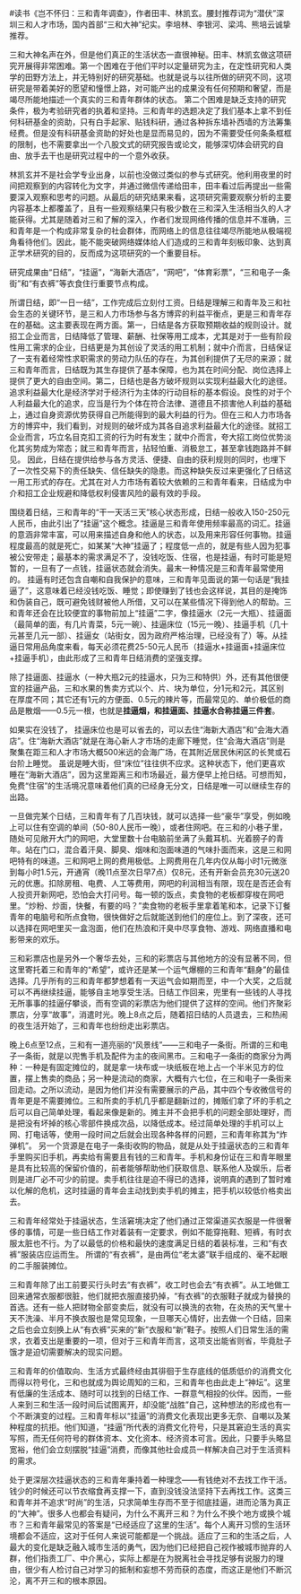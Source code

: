 \#读书《岂不怀归：三和青年调查》，作者田丰、林凯玄。腰封推荐词为“潜伏”深圳三和人才市场，国内首部“三和大神”纪实。李培林、李银河、梁鸿、熊培云诚挚推荐。

三和大神名声在外，但是他们真正的生活状态一直很神秘。田丰、林凯玄做这项研究开展得非常困难。第一个困难在于他们平时以定量研究为主，在定性研究和人类学的田野方法上，并无特别好的研究基础。也就是说与以往所做的研究不同，这项研究是带着美好的愿望和憧憬上路，对可能产出的成果没有任何预期和奢望，而是竭尽所能地描述一个真实的三和青年群体的状态。 第二个困难是缺乏支持的研究条件，极为考验研究者的执着和坚持。三和青年的选题决定了我们基本上拿不到任何科研基金的资助，只有白手起家、贴钱科研，通过各种拆东墙补西墙的方法筹集经费。但是没有科研基金资助的好处也是显而易见的，因为不需要受任何条条框框的限制，也不需要拿出一个八股文式的研究报告或论文，能够深切体会研究的自由、放手去干也是研究过程中的一个意外收获。

林凯玄并不是社会学专业出身，以前也没做过类似的参与式研究。他利用夜里的时间把观察到的内容转化为文字，并通过微信传递给田丰，田丰看过后再提出一些需要深入观察和思考的问题。从最后的研究结果来看，这项研究需要观察分析的主要内容基本上都覆盖了，且有一些观察结果只有极少数在三和深入生活相当久的人才能获得。尤其是随着对三和了解的深入，作者们发现网络传播的信息并不准确，三和青年是一个构成非常复杂的社会群体，而网络上的信息往往竭尽所能地从极端视角看待他们。因此，能不能突破网络媒体给人们造成的三和青年刻板印象、达到真正学术研究的目的，反而成为这项研究的一个重要目标。

研究成果由“日结”，“挂逼”，“海新大酒店”，“网吧”，“体育彩票”，“三和电子一条街”和“有衣裤”等衣食住行重要节点构成。

所谓日结，即“一日一结”，工作完成后立刻付工资。日结是理解三和青年及三和社会生态的关键环节，是三和人力市场参与各方博弈的利益平衡点，更是三和青年存在的基础。这主要表现在两方面。第一，日结是各方获取预期收益的规则设计。就招工企业而言，日结降低了管理、薪酬、社保等用工成本，尤其是对于一些有阶段性用工需求的企业，日结更是为其创设了灵活的用工机制；就中介而言，日结保证了一支有着经常性求职需求的劳动力队伍的存在，为其创利提供了无尽的来源；就三和青年而言，日结既为其生存提供了基本保障，也为其在时间分配、岗位选择上提供了更大的自由空间。第二，日结也是各方破坏规则以实现利益最大化的途径。追求利益最大化是经济学对于经济行为主体的行动目标的基本假设。良性的对于个人利益最大化的追求，应当是行为个体在符合法律、道德且不损害他人利益的基础上，通过自身资源优势获得自己所能得到的最大利益的行为。但在三和人力市场各方的博弈中，我们看到，对规则的破坏成为其各自追求利益最大化的途径。就招工企业而言，巧立名目克扣工资的行为时有发生；就中介而言，夸大招工岗位优势淡化其劣势成为常态；就三和青年而言，拈轻怕重、消极怠工，甚至拿钱跑路并不鲜见。 因此，日结在提供给参与各方灵活、便捷、自由的获利规则的同时，也埋下了一次性交易下的责任缺失、信任缺失的隐患。而这种缺失反过来更强化了日结这一用工形式的存在。尤其在对人力市场有着较大依赖的三和青年看来，日结成为中介和招工企业规避和降低权利侵害风险的最有效的手段。

围绕着日结，三和青年的“干一天活三天”核心状态形成，日结一般收入150-250元人民币，由此引出了“挂逼”这个概念。挂逼是三和青年使用频率最高的词汇。挂逼的意涵非常丰富，可以用来描述自身和他人的状态，以及用来形容任何事物。挂逼程度最高的就是死亡，如某某“大神”挂逼了；程度低一点的，就是有些人因为犯事被公安带走；最基本的需求满足不了，没钱吃饭、住宿，也是挂逼，有时可能是短暂的，一旦有了一点钱，挂逼状态就会消失。最末一种情况是三和青年最常使用的。 挂逼有时还包含自嘲和自我保护的意味，三和青年见面说的第一句话是“我挂逼了”，这意味着已经没钱吃饭、睡觉；即使赚到了钱也会这样说，其目的是掩饰和伪装自己，既可避免钱财被他人所借，又可以在某些情况下得到他人的帮助。三和青年还会在比较便宜的事物前加上“挂逼”二字，像挂逼水（2元一大瓶）、挂逼面（最简单的面，有几片青菜，5元一碗）、挂逼床位（15元一晚）、挂逼手机（几十元甚至几元一部）、挂逼女（站街女，因为政府严格治理，已经没有了）等。从挂逼日常用品角度来看，每天必须花费25-50元人民币（挂逼水+挂逼面+挂逼床位+挂逼手机），由此形成了三和青年日结消费的坚强支撑。

除了挂逼面、挂逼水（一种大瓶2元的挂逼水，只为三和特供）外，还有其他很便宜的挂逼产品，三和水果的售卖方式以个、片、块为单位，分1元和2元，其区别在厚度不同；其它还有1元的方便面、0.5元的辣片等，而最常见的、单价极低的商品是散烟——0.5元一根，也就是**挂逼烟，和挂逼面、挂逼水合称挂逼三件套**。

如果实在没钱了， 挂逼床位也是可以省去的，可以去住“海新大酒店”和“会海大酒店”。住“海新大酒店”就是在海心新人才市场的走廊下睡觉，住“会海大酒店”则是聚集在距三和人才市场大概500米远的会海广场，在其附近居民休闲区的长凳或石台阶上睡觉。 虽说是睡大街，但“床位”往往供不应求。这种状态下，他们更喜欢睡在“海新大酒店”，因为这里距离三和市场最近，最方便早上抢日结。可想而知，免费“住宿”的生活境况意味着他们真的已经身无分文，日结是唯一可以继续生存的出路。

一旦做完某个日结，三和青年有了几百块钱，就可以选择一些“豪华”享受，例如晚上可以住有空调的单间（50-80人民币一晚），或者住网吧。在三和的小巷子里，随处可见敞开大门的网吧，大堂里数十台电脑前坐满了头戴耳机、光着膀子的青年。站在门口，混合着汗臭、脚臭、烟味和泡面味道的气味扑面而来，这是三和网吧特有的味道。三和网吧上网的费用极低。上网费用在几年内仅从每小时1元微涨到每小时1.5元，开通宵（晚11点至次日早7点）仅8元，还有开新会员充30元送20元的优惠。扣除房租、电费、人工等费用，网吧的利润相当有限，现在是否还会有人投资开新网吧，恐怕会大打问号。每一顿的饭点，卖食物的老板都穿梭在网吧里。“炒粉、炒面，快餐，有要的吗？”卖食物的老板手里拿着笔和本，记录下订餐青年的电脑号和所点食物，很快做好之后就能送到他们的座位上。到了深夜，还可以选择在网吧里买一盒泡面，他们在热浪和汗臭中尽享食物、游戏、网络直播和电影带来的欢乐。

三和彩票店也是另外一个奢华去处，三和的彩票店与其他地方的没有显著不同，但这里寄托着三和青年的“希望”，或许还是某一个运气爆棚的三和青年“翻身”的最佳选择。几乎所有的三和青年都梦想着有一天运气会如期而至，中一个大奖，之后就可以不再继续挂逼，能够自主地享受生活。日结工作回来，兜里有一些钱的人寻找无所事事的挂逼仔攀谈，而有空调的彩票店为他们提供了这样的空间。他们齐聚彩票店，分享“故事”，消遣时光。晚上8点之后，随着招日结的人员退去，三和热闹的夜生活开始了，三和青年也纷纷走出彩票店。

晚上6点至12点，三和有一道亮丽的“风景线”——三和电子一条街。所谓的三和电子一条街，就是以兜售手机及配件为主的夜间黑市。三和电子一条街的商家分为两种：一种是有固定摊位的，就是拿一块布或一块纸板在地上占一个半米见方的位置，摆上售卖的商品；另一种是流动的商家，大概有六七位，在三和电子一条街来回走动。之所以流动，是因为他们并没有需要展示的产品，其中四个专收微信号的青年更是不需要摊位。三和所卖的手机几乎都是翻新过的，摊贩们拿了坏的手机之后可以自己简单处理，看起来像是新的。摊主并不会把手机的问题全部处理好，而是把没有坏掉的核心零部件换成次品，以降低成本。经过简单处理的手机可以上网、打电话等，使用一段时间之后就会出现各种各样的问题，三和青年称其为“炸弹机”。 另一个货源是在电子一条街收购的物品，就是从处于挂逼状态的三和青年手里购买旧手机，再卖给有需要且有钱的三和青年。手机和身份证在三和青年眼里是具有比较高的保留价值的，前者能够帮助他们获取信息、联系他人及娱乐，后者则是进厂必不可少的前提。卖手机往往是迫不得已的选择，说明真的遇到了暂时难以化解的危机，这时挂逼的青年会主动找到卖手机的摊主，把手机以较低价格卖出去。

三和青年经常处于挂逼状态，生活窘境决定了他们通过正常渠道买衣服是一件很奢侈的事情，可是一些日结工作对着装有一定要求，例如不能穿拖鞋、短裤，有时衣服太脏也不行。为了以最低的价格和最快的速度满足日结的着装标准，三和“有衣裤”服装店应运而生。 所谓的“有衣裤”，是由两位“老太婆”联手组成的、毫不起眼的二手服装摊位。

三和青年除了出工前要买行头时去“有衣裤”，收工时也会去“有衣裤”。从工地做工回来通常衣服都很脏，他们就把衣服直接扔掉，“有衣裤”的衣服鞋子就成为替换的首选。还有一些人把财物全部变卖后，就没有可以换洗的衣物，在炎热的天气里十天不洗澡、半月不换衣服也是常见现象，一旦哪天心情好，出去做一个日结，回来之后也会立刻换上从“有衣裤”买来的“新”衣服和“新”鞋子。按照人们日常生活的需求，衣着支出是重要的一项，但对于三和青年而言，这项支出能省则省，毕竟肚子饿才是迫切需要解决的现实问题。 

三和青年的价值取向、生活方式最终经由其徘徊于生存底线的低质低价的消费文化而得以符号化，三和也就成为舆论周知的三和，三和青年也由此走上“神坛”。这里有低廉的生活成本、随时可以找到的日结工作、一群意气相投的伙伴。因而，一些人来到三和生活一段时间后试图离开，却没能“战胜”自己，这种想法的形成也有一个不断演变的过程。三和青年标以“挂逼”的消费文化表现出更多无奈、自嘲以及某种程度的抗拒。他们知道，“挂逼”所代表的消费文化符号，只是其窘迫生活的真实写照，而无任何符号的群体资本、文化资本、经济资本可言。因此，只要手头略显宽裕，他们会立刻摆脱“挂逼”消费，而像其他社会成员一样解决自己对于生活资料的需求。

处于更深层次挂逼状态的三和青年秉持着一种理念——有钱绝对不去找工作干活。钱少的时候还可以节衣缩食再支撑一下，直到没钱没法坚持下去再找工作。这类三和青年并不追求“时尚”的生活，只求简单生存而不至于彻底挂逼，进而沦落为真正的“大神”。很多人也都会有疑问，为什么不离开三和？为什么不换个地方或换个城市？三和青年最常见的答案是“已经适应了这里的生活”。每个人离开习惯的生活环境都会不适应，这对于任何人来说可能都是一个挑战。适应了三和的生活之后，人最大的变化是缺乏融入城市生活的勇气，因为他们已经把自己视作被城市抛弃的人群，他们指责工厂、中介黑心，实际上都是在为脱离社会寻找足够有说服力的理由，很少有人检讨自己对学习的抵制和妄想不劳而获的态度，而这正是他们不断沉沦，离不开三和的根本原因。